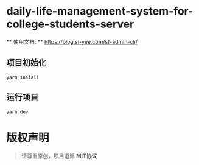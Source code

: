 # daily-life-management-system-for-college-students-server

** 使用文档: ** https://blog.si-yee.com/sf-admin-cli/

## 项目初始化
```
yarn install
```

## 运行项目
```
yarn dev
```

# 版权声明

> 请尊重原创，项目遵循 **MIT协议**